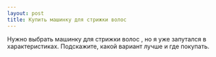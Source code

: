 ```yaml
---
layout: post 
title: Купить машинку для стрижки волос 
--- 
```

Нужно выбрать машинку для стрижки волос , но я уже запутался в характеристиках. Подскажите, какой вариант лучше и где покупать.